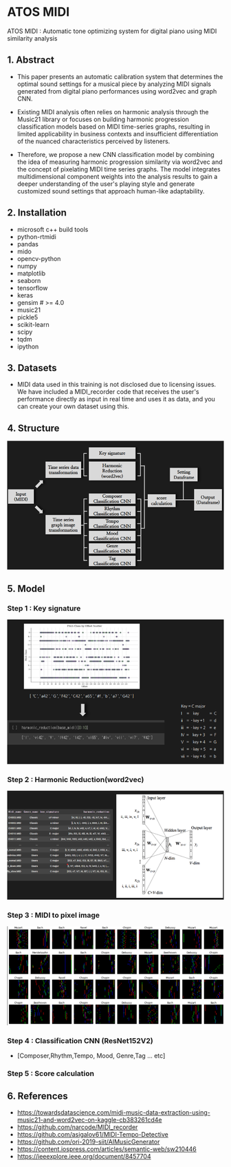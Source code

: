 # ATOS MIDI
ATOS MIDI : Automatic tone optimizing system for digital piano using MIDI similarity analysis

## 1. Abstract
- This paper presents an automatic calibration system that determines the optimal sound settings for a musical piece by analyzing MIDI signals generated from digital piano performances using word2vec and graph CNN.
- Existing MIDI analysis often relies on harmonic analysis through the Music21 library or focuses on building harmonic progression classification models based on MIDI time-series graphs, resulting in limited applicability in business contexts and insufficient differentiation of the nuanced characteristics perceived by listeners.

- Therefore, we propose a new CNN classification model by combining the idea of ​​measuring harmonic progression similarity via word2vec and the concept of pixelating MIDI time series graphs. The model integrates multidimensional component weights into the analysis results to gain a deeper understanding of the user's playing style and generate customized sound settings that approach human-like adaptability.

## 2. Installation
- microsoft c++ build tools
- python-rtmidi
- pandas
- mido
- opencv-python
- numpy
- matplotlib
- seaborn
- tensorflow
- keras
- gensim # >= 4.0
- music21
- pickle5
- scikit-learn
- scipy
- tqdm
- ipython

## 3. Datasets
- MIDI data used in this training is not disclosed due to licensing issues. We have included a MIDI_recorder code that receives the user's performance directly as input in real time and uses it as data, and you can create your own dataset using this.

## 4. Structure
![Structure](./img/1.png)

## 5. Model
### Step 1 : Key signature
![2](./img/2.png)
### Step 2 : Harmonic Reduction(word2vec)
![3](./img/3.png)
### Step 3 : MIDI to pixel image
![3](./img/4.png)
### Step 4 : Classification CNN (ResNet152V2)
- [Composer,Rhythm,Tempo, Mood, Genre,Tag ... etc] 
### Step 5 : Score calculation

## 6. References

- https://towardsdatascience.com/midi-music-data-extraction-using-music21-and-word2vec-on-kaggle-cb383261cd4e
- https://github.com/narcode/MIDI_recorder
- https://github.com/asigalov61/MIDI-Tempo-Detective
- https://github.com/ori-2019-siit/AIMusicGenerator
- https://content.iospress.com/articles/semantic-web/sw210446
- https://ieeexplore.ieee.org/document/8457704
